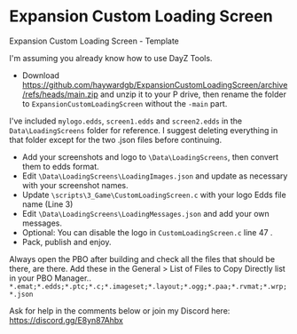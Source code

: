 # Expansion Custom Loading Screen
 Expansion Custom Loading Screen - Template

I'm assuming you already know how to use DayZ Tools.

- Download https://github.com/haywardgb/ExpansionCustomLoadingScreen/archive/refs/heads/main.zip and unzip it to your P drive, then rename the folder to `ExpansionCustomLoadingScreen` without the `-main` part.

I've included `mylogo.edds`, `screen1.edds` and `screen2.edds` in the `Data\LoadingScreens` folder for reference.
I suggest deleting everything in that folder except for the two .json files before continuing. 

- Add your screenshots and logo to `\Data\LoadingScreens`, then convert them to edds format.
- Edit `\Data\LoadingScreens\LoadingImages.json` and update as necessary with your screenshot names.
- Update `\scripts\3_Game\CustomLoadingScreen.c` with your logo Edds file name (Line 3)
- Edit `\Data\LoadingScreens\LoadingMessages.json` and add your own messages.
- Optional: You can disable the logo in `CustomLoadingScreen.c` line 47 .
- Pack, publish and enjoy.

Always open the PBO after building and check all the files that should be there, are there.
Add these in the General > List of Files to Copy Directly list in your PBO Manager..
`*.emat;*.edds;*.ptc;*.c;*.imageset;*.layout;*.ogg;*.paa;*.rvmat;*.wrp;*.json`

Ask for help in the comments below or join my Discord here: https://discord.gg/E8yn87Ahbx
